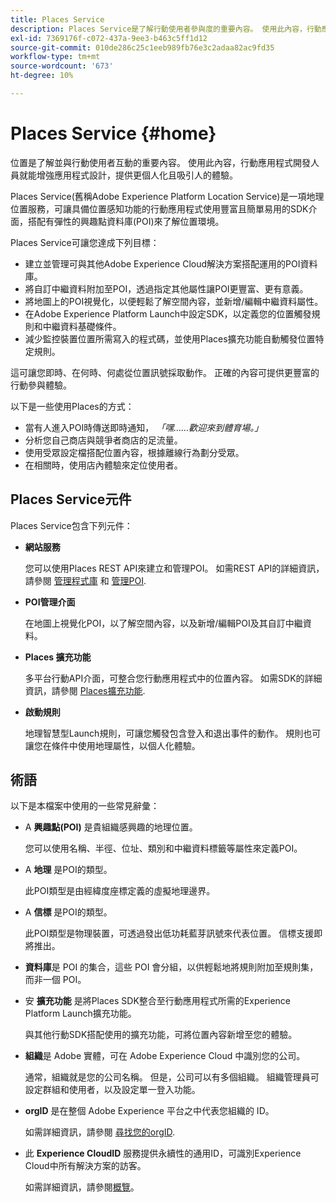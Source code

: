 ```yaml
---
title: Places Service
description: Places Service是了解行動使用者參與度的重要內容。 使用此內容，行動應用程式開發人員就能增強應用程式設計，提供更個人化且吸引人的體驗。
exl-id: 7369176f-c072-437a-9ee3-b463c5ff1d12
source-git-commit: 010de286c25c1eeb989fb76e3c2adaa82ac9fd35
workflow-type: tm+mt
source-wordcount: '673'
ht-degree: 10%

---
```


# Places Service {#home}

位置是了解並與行動使用者互動的重要內容。 使用此內容，行動應用程式開發人員就能增強應用程式設計，提供更個人化且吸引人的體驗。

Places Service(舊稱Adobe Experience Platform Location Service)是一項地理位置服務，可讓具備位置感知功能的行動應用程式使用豐富且簡單易用的SDK介面，搭配有彈性的興趣點資料庫(POI)來了解位置環境。

Places Service可讓您達成下列目標：

* 建立並管理可與其他Adobe Experience Cloud解決方案搭配運用的POI資料庫。
* 將自訂中繼資料附加至POI，透過指定其他屬性讓POI更豐富、更有意義。
* 將地圖上的POI視覺化，以便輕鬆了解空間內容，並新增/編輯中繼資料屬性。
* 在Adobe Experience Platform Launch中設定SDK，以定義您的位置觸發規則和中繼資料基礎條件。
* 減少監控裝置位置所需寫入的程式碼，並使用Places擴充功能自動觸發位置特定規則。

這可讓您即時、在何時、何處從位置訊號採取動作。 正確的內容可提供更豐富的行動參與體驗。

以下是一些使用Places的方式：

* 當有人進入POI時傳送即時通知， *「嘿……歡迎來到體育場。」*
* 分析您自己商店與競爭者商店的足流量。
* 使用受眾設定檔搭配位置內容，根據離線行為劃分受眾。
* 在相關時，使用店內體驗來定位使用者。

## Places Service元件

Places Service包含下列元件：

* **網站服務**

   您可以使用Places REST API來建立和管理POI。 如需REST API的詳細資訊，請參閱 [管理程式庫](/help/web-service-api/api-usage/manage-libraries/manage-libraries.md) 和 [管理POI](/help/web-service-api/api-usage/manage-pois/manage-pois.md).

* **POI管理介面**

   在地圖上視覺化POI，以了解空間內容，以及新增/編輯POI及其自訂中繼資料。

* **Places 擴充功能**

   多平台行動API介面，可整合您行動應用程式中的位置內容。 如需SDK的詳細資訊，請參閱 [Places擴充功能](/help/places-ext-aep-sdks/places-extension/places-extension.md).

* **啟動規則**

   地理智慧型Launch規則，可讓您觸發包含登入和退出事件的動作。 規則也可讓您在條件中使用地理屬性，以個人化體驗。

## 術語

以下是本檔案中使用的一些常見辭彙：

* A **興趣點(POI)** 是貴組織感興趣的地理位置。

   您可以使用名稱、半徑、位址、類別和中繼資料標籤等屬性來定義POI。

* A **地理** 是POI的類型。

   此POI類型是由經緯度座標定義的虛擬地理邊界。

* A **信標** 是POI的類型。

   此POI類型是物理裝置，可透過發出低功耗藍芽訊號來代表位置。 信標支援即將推出。

* **資料庫**&#x200B;是 POI 的集合，這些 POI 會分組，以供輕鬆地將規則附加至規則集，而非一個 POI。

* 安 **擴充功能** 是將Places SDK整合至行動應用程式所需的Experience Platform Launch擴充功能。

   與其他行動SDK搭配使用的擴充功能，可將位置內容新增至您的體驗。

* **組織**&#x200B;是 Adobe 實體，可在 Adobe Experience Cloud 中識別您的公司。

   通常，組織就是您的公司名稱。 但是，公司可以有多個組織。 組織管理員可設定群組和使用者，以及設定單一登入功能。

* **orgID** 是在整個 Adobe Experience 平台之中代表您組織的 ID。

   如需詳細資訊，請參閱 [尋找您的orgID](https://forums.adobe.com/thread/2339895).

* 此 **Experience CloudID** 服務提供永續性的通用ID，可識別Experience Cloud中所有解決方案的訪客。

   如需詳細資訊，請參閱[概覽](https://docs.adobe.com/content/help/zh-Hant/id-service/using/intro/overview.html)。

